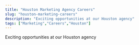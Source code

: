 ```yaml
---
title: "Houston Marketing Agency Careers"
slug: "houston-marketing-careers"
description: "Exciting opportunities at our Houston agency"
tags: ["Marketing","Careers","Houston"]
---
```


Exciting opportunities at our Houston agency
